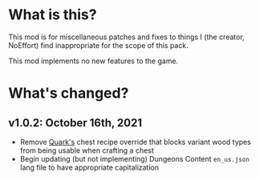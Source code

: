 # What is this?
This mod is for miscellaneous patches and fixes to things I (the creator, NoEffort) find inappropriate for the scope of this pack.

This mod implements no new features to the game.

# What's changed?
## v1.0.2: October 16th, 2021

- Remove [Quark's](https://github.com/VazkiiMods/Quark) chest recipe override that blocks variant wood types from being usable when crafting a chest
- Begin updating (but not implementing) Dungeons Content `en_us.json` lang file to have appropriate capitalization